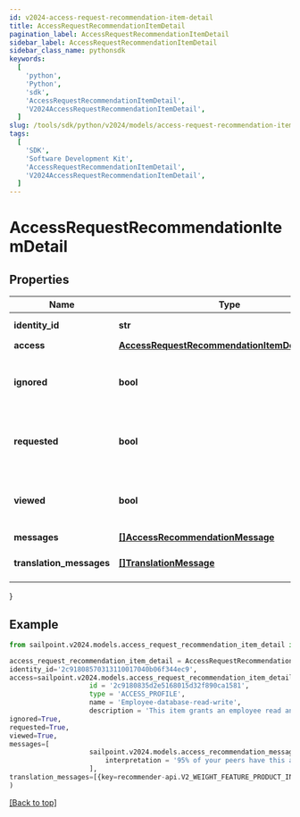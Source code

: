 ```yaml
---
id: v2024-access-request-recommendation-item-detail
title: AccessRequestRecommendationItemDetail
pagination_label: AccessRequestRecommendationItemDetail
sidebar_label: AccessRequestRecommendationItemDetail
sidebar_class_name: pythonsdk
keywords:
  [
    'python',
    'Python',
    'sdk',
    'AccessRequestRecommendationItemDetail',
    'V2024AccessRequestRecommendationItemDetail',
  ]
slug: /tools/sdk/python/v2024/models/access-request-recommendation-item-detail
tags:
  [
    'SDK',
    'Software Development Kit',
    'AccessRequestRecommendationItemDetail',
    'V2024AccessRequestRecommendationItemDetail',
  ]
---
```


# AccessRequestRecommendationItemDetail

## Properties

| Name | Type | Description | Notes |
| --- | --- | --- | --- |
| **identity_id** | **str** | Identity ID for the recommendation | [optional] |
| **access** | [**AccessRequestRecommendationItemDetailAccess**](access-request-recommendation-item-detail-access) |  | [optional] |
| **ignored** | **bool** | Whether or not the identity has already chosen to ignore this recommendation. | [optional] |
| **requested** | **bool** | Whether or not the identity has already chosen to request this recommendation. | [optional] |
| **viewed** | **bool** | Whether or not the identity reportedly viewed this recommendation. | [optional] |
| **messages** | [**[]AccessRecommendationMessage**](access-recommendation-message) |  | [optional] |
| **translation_messages** | [**[]TranslationMessage**](translation-message) | The list of translation messages | [optional] |

}

## Example

```python
from sailpoint.v2024.models.access_request_recommendation_item_detail import AccessRequestRecommendationItemDetail

access_request_recommendation_item_detail = AccessRequestRecommendationItemDetail(
identity_id='2c91808570313110017040b06f344ec9',
access=sailpoint.v2024.models.access_request_recommendation_item_detail_access.AccessRequestRecommendationItemDetail_access(
                    id = '2c9180835d2e5168015d32f890ca1581',
                    type = 'ACCESS_PROFILE',
                    name = 'Employee-database-read-write',
                    description = 'This item grants an employee read and write access to the database', ),
ignored=True,
requested=True,
viewed=True,
messages=[
                    sailpoint.v2024.models.access_recommendation_message.AccessRecommendationMessage(
                        interpretation = '95% of your peers have this access.', )
                    ],
translation_messages=[{key=recommender-api.V2_WEIGHT_FEATURE_PRODUCT_INTERPRETATION_HIGH, values=[75, department]}]
)

```

[[Back to top]](#)
